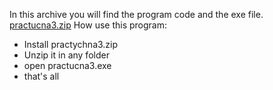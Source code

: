 In this archive you will find the program code and the exe file.
[practucna3.zip](https://github.com/VladosGameDev/practychna3/files/10020604/practucna3.zip)
How use this program:
- Install practychna3.zip
- Unzip it in any folder
- open practucna3.exe
- that's all
